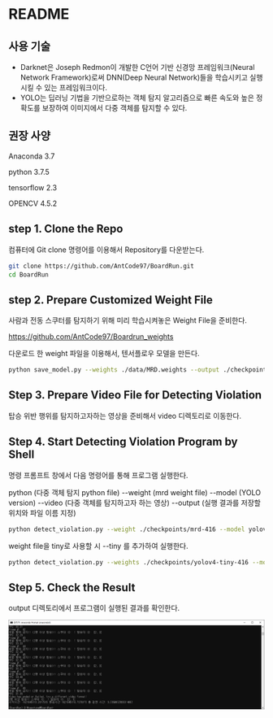 # README

## 사용 기술

- Darknet은 Joseph Redmon이 개발한 C언어 기반 신경망 프레임워크(Neural Network Framework)로써 DNN(Deep Neural Network)들을 학습시키고 실행시킬 수 있는 프레임워크이다.
- YOLO는 딥러닝 기법을 기반으로하는 객체 탐지 알고리즘으로 빠른 속도와 높은 정확도를 보장하여 이미지에서 다중 객체를 탐지할 수 있다.

## 권장 사양

Anaconda 3.7

python 3.7.5

tensorflow 2.3

OPENCV 4.5.2

## step 1. Clone the Repo

컴퓨터에 Git clone 명령어를 이용해서 Repository를 다운받는다.

```bash
git clone https://github.com/AntCode97/BoardRun.git
cd BoardRun
```

## step 2. Prepare Customized Weight File

사람과 전동 스쿠터를 탐지하기 위해 미리 학습시켜놓은 Weight File을 준비한다.

https://github.com/AntCode97/Boardrun_weights

다운로드 한 weight 파일을 이용해서, 텐서플로우 모델을 만든다.

```bash
python save_model.py --weights ./data/MRD.weights --output ./checkpoints/mrd-416 --model yolov4 --tiny
```

## Step 3. Prepare Video File for Detecting Violation

탑승 위반 행위를 탐지하고자하는 영상을 준비해서 video 디렉토리로 이동한다.

## Step 4. Start Detecting Violation Program by Shell

명령 프롬프트 창에서 다음 명령어를 통해 프로그램 실행한다.

python (다중 객체 탐지 python file) --weight (mrd weight file) --model (YOLO version) --video (다중 객체를 탐지하고자 하는 영상) --output (실행 결과를 저장할 위치와 파일 이름 지정)

```bash
python detect_violation.py --weight ./checkpoints/mrd-416 --model yolov4 --video ./data/test.mp4 --output ./outputs/result.avi 
```

weight file을 tiny로 사용할 시 --tiny 를 추가하여 실행한다.

```bash
python detect_violation.py --weights ./checkpoints/yolov4-tiny-416 --model yolov4 --video ./data/side_1.avi --output ./outputs/tiny.avi --tiny True
```

## Step 5. Check the Result

output 디렉토리에서 프로그램이 실행된 결과를 확인한다.

![./result.png](./result.png)
